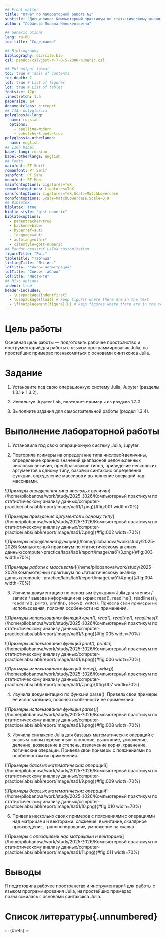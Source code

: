 ```yaml
---
## Front matter
title: "Отчет по лабораторной работе №1"
subtitle: "Дисциплина: Компьютерный практикум по статистическому анализу данных"
author: "Лобанова Полина Иннокентьевна"

## Generic otions
lang: ru-RU
toc-title: "Содержание"

## Bibliography
bibliography: bib/cite.bib
csl: pandoc/csl/gost-r-7-0-5-2008-numeric.csl

## Pdf output format
toc: true # Table of contents
toc-depth: 2
lof: true # List of figures
lot: true # List of tables
fontsize: 12pt
linestretch: 1.5
papersize: a4
documentclass: scrreprt
## I18n polyglossia
polyglossia-lang:
  name: russian
  options:
	- spelling=modern
	- babelshorthands=true
polyglossia-otherlangs:
  name: english
## I18n babel
babel-lang: russian
babel-otherlangs: english
## Fonts
mainfont: PT Serif
romanfont: PT Serif
sansfont: PT Sans
monofont: PT Mono
mainfontoptions: Ligatures=TeX
romanfontoptions: Ligatures=TeX
sansfontoptions: Ligatures=TeX,Scale=MatchLowercase
monofontoptions: Scale=MatchLowercase,Scale=0.9
## Biblatex
biblatex: true
biblio-style: "gost-numeric"
biblatexoptions:
  - parentracker=true
  - backend=biber
  - hyperref=auto
  - language=auto
  - autolang=other*
  - citestyle=gost-numeric
## Pandoc-crossref LaTeX customization
figureTitle: "Рис."
tableTitle: "Таблица"
listingTitle: "Листинг"
lofTitle: "Список иллюстраций"
lotTitle: "Список таблиц"
lolTitle: "Листинги"
## Misc options
indent: true
header-includes:
  - \usepackage{indentfirst}
  - \usepackage{float} # keep figures where there are in the text
  - \floatplacement{figure}{H} # keep figures where there are in the text
---
```


# Цель работы

Основная цель работы — подготовить рабочее пространство и инструментарий для работы с языком программирования Julia, на простейших примерах познакомиться с основами синтаксиса Julia.

# Задание

1. Установите под свою операционную систему Julia, Jupyter (разделы 1.3.1 и 1.3.2).

2. Используя Jupyter Lab, повторите примеры из раздела 1.3.3.

3. Выполните задания для самостоятельной работы (раздел 1.3.4).

# Выполнение лабораторной работы

1. Установила под свою операционную систему Julia, Jupyter.

2. Повторила примеры на определение типа числовой величины, определение крайних значений диапазонов целочисленных числовых величин, преобразование типов, приведение нескольких аргументов к одному типу, базовый синтаксис определения функции, определение массивов и выполнение операций над массивами.

![*Примеры определения типа числовых величин*](/home/pilobanova/work/study/2025-2026/Компьютерный практикум по статистическому анализу данных/computer-practice/labs/lab1/report/image/лаб1/1.png){#fig:001 width=70%}

![*Примеры приведения аргументов к одному типу*](/home/pilobanova/work/study/2025-2026/Компьютерный практикум по статистическому анализу данных/computer-practice/labs/lab1/report/image/лаб1/2.png){#fig:002 width=70%}

![*Примеры определения функций*](/home/pilobanova/work/study/2025-2026/Компьютерный практикум по статистическому анализу данных/computer-practice/labs/lab1/report/image/лаб1/3.png){#fig:003 width=70%}

![*Примеры работы с массивами*](/home/pilobanova/work/study/2025-2026/Компьютерный практикум по статистическому анализу данных/computer-practice/labs/lab1/report/image/лаб1/4.png){#fig:004 width=70%}

3. Изучила документацию по основным функциям Julia для чтения / записи / вывода информации на экран: read(), readline(), readlines(), readdlm(), print(), println(), show(), write(). Привела свои примеры их использования, поясняя особенности их применения.

![*Примеры использования функций open(), read(), readline(), readlines()*](/home/pilobanova/work/study/2025-2026/Компьютерный практикум по статистическому анализу данных/computer-practice/labs/lab1/report/image/лаб1/5.png){#fig:005 width=70%}

![*Примеры использования функций print(), println*](/home/pilobanova/work/study/2025-2026/Компьютерный практикум по статистическому анализу данных/computer-practice/labs/lab1/report/image/лаб1/6.png){#fig:006 width=70%}

![*Примеры использования функций show(), write()*](/home/pilobanova/work/study/2025-2026/Компьютерный практикум по статистическому анализу данных/computer-practice/labs/lab1/report/image/лаб1/7.png){#fig:007 width=70%}

4. Изучила документацию по функции parse(). Привела свои примеры её использования, поясняя особенности её применения.

![*Примеры использования функции parse()*](/home/pilobanova/work/study/2025-2026/Компьютерный практикум по статистическому анализу данных/computer-practice/labs/lab1/report/image/лаб1/8.png){#fig:008 width=70%}


5. Изучила синтаксис Julia для базовых математических операций с разным типом переменных: сложение, вычитание, умножение, деление, возведение в степень, извлечение корня, сравнение, логические операции. Привела свои примеры с пояснениями по особенностям их применения.

![*Примеры базовых математических операций*](/home/pilobanova/work/study/2025-2026/Компьютерный практикум по статистическому анализу данных/computer-practice/labs/lab1/report/image/лаб1/9.png){#fig:009 width=70%}

![*Примеры базовых математических операций*](/home/pilobanova/work/study/2025-2026/Компьютерный практикум по статистическому анализу данных/computer-practice/labs/lab1/report/image/лаб1/10.png){#fig:010 width=70%}

6. Привела несколько своих примеров с пояснениями с операциями над матрицами и векторами: сложение, вычитание, скалярное произведение, транспонирование, умножение на скаляр.

![*Примеры с операциями над матрицами и векторами*](/home/pilobanova/work/study/2025-2026/Компьютерный практикум по статистическому анализу данных/computer-practice/labs/lab1/report/image/лаб1/11.png){#fig:011 width=70%}

# Выводы

Я подготовила рабочее пространство и инструментарий для работы с языком программирования Julia, на простейших примерах познакомилась с основами синтаксиса Julia.

# Список литературы{.unnumbered}

::: {#refs}
:::
